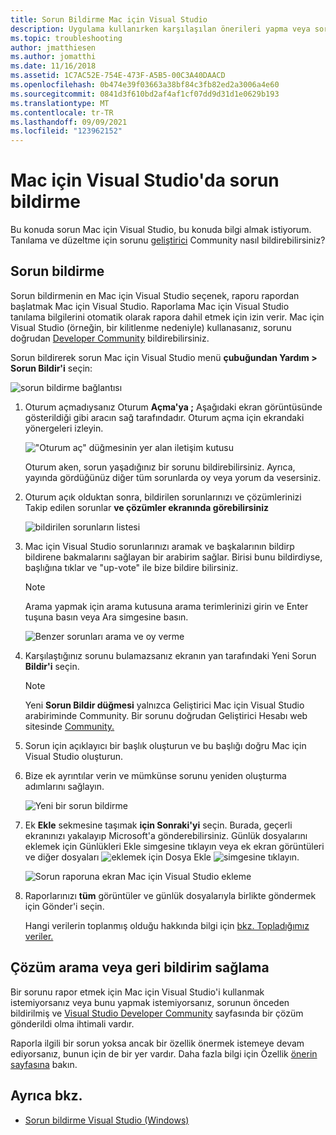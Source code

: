 ```yaml
---
title: Sorun Bildirme Mac için Visual Studio
description: Uygulama kullanırken karşılaşılan önerileri yapma veya sorunları Mac için Visual Studio.
ms.topic: troubleshooting
author: jmatthiesen
ms.author: jomatthi
ms.date: 11/16/2018
ms.assetid: 1C7AC52E-754E-473F-A5B5-00C3A40DAACD
ms.openlocfilehash: 0b474e39f03663a38bf84c3fb82ed2a3006a4e60
ms.sourcegitcommit: 0841d3f610bd2af4af1cf07dd9d31d1e0629b193
ms.translationtype: MT
ms.contentlocale: tr-TR
ms.lasthandoff: 09/09/2021
ms.locfileid: "123962152"
---
```

# <a name="how-to-report-a-problem-in-visual-studio-for-mac"></a>Mac için Visual Studio'da sorun bildirme

Bu konuda sorun Mac için Visual Studio, bu konuda bilgi almak istiyorum. Tanılama ve düzeltme için sorunu [geliştirici](https://aka.ms/feedback/report?space=41) Community nasıl bildirebilirsiniz?

## <a name="how-to-report-a-problem"></a>Sorun bildirme

Sorun bildirmenin en Mac için Visual Studio seçenek, raporu rapordan başlatmak Mac için Visual Studio. Raporlama Mac için Visual Studio tanılama bilgilerini otomatik olarak rapora dahil etmek için izin verir. Mac için Visual Studio (örneğin, bir kilitlenme nedeniyle) kullanasanız, sorunu doğrudan [Developer Community](https://aka.ms/feedback/report?space=41) bildirebilirsiniz.

Sorun bildirerek sorun Mac için Visual Studio menü **çubuğundan Yardım > Sorun Bildir'i** seçin:

![sorun bildirme bağlantısı](media/report-problem-image1.png)

1. Oturum açmadıysanız Oturum **Açma'ya ;** Aşağıdaki ekran görüntüsünde gösterildiği gibi aracın sağ tarafındadır. Oturum açma için ekrandaki yönergeleri izleyin.

    !["Oturum aç" düğmesinin yer alan iletişim kutusu](media/report-problem-image2.png)

    Oturum aken, sorun yaşadığınız bir sorunu bildirebilirsiniz. Ayrıca, yayında gördüğünüz diğer tüm sorunlarda oy veya yorum da vesersiniz.

1. Oturum açık olduktan sonra, bildirilen sorunlarınızı ve çözümlerinizi Takip edilen sorunlar **ve çözümler ekranında görebilirsiniz**

    ![bildirilen sorunların listesi](media/report-problem-image3.png)

1. Mac için Visual Studio sorunlarınızı aramak ve başkalarının bildirp bildirene bakmalarını sağlayan bir arabirim sağlar. Birisi bunu bildirdiyse, başlığına tıklar ve "up-vote" ile bize bildire bilirsiniz.
   > [!NOTE]
   > Arama yapmak için arama kutusuna arama terimlerinizi girin ve Enter tuşuna basın veya Ara simgesine basın.

   ![Benzer sorunları arama ve oy verme](media/report-problem-image4.png)

1. Karşılaştığınız sorunu bulamazsanız ekranın yan tarafındaki Yeni Sorun **Bildir'i** seçin.

   > [!NOTE]
   > Yeni **Sorun Bildir düğmesi** yalnızca Geliştirici Mac için Visual Studio arabiriminde Community. Bir sorunu doğrudan Geliştirici Hesabı web sitesinde [Community.](https://aka.ms/feedback/report?space=41/)

1. Sorun için açıklayıcı bir başlık oluşturun ve bu başlığı doğru Mac için Visual Studio oluşturun.

1. Bize ek ayrıntılar verin ve mümkünse sorunu yeniden oluşturma adımlarını sağlayın.

   ![Yeni bir sorun bildirme](media/report-problem-image5.png)

1. Ek **Ekle** sekmesine taşımak **için Sonraki'yi** seçin. Burada, geçerli ekranınızı yakalayıp Microsoft'a gönderebilirsiniz. Günlük dosyalarını eklemek için Günlükleri Ekle simgesine tıklayın veya ek ekran görüntüleri ve diğer dosyaları ![ eklemek için Dosya Ekle ](media/report-problem-attach-logs.png) ![ simgesine ](media/report-problem-attach-file.png) tıklayın.

   ![Sorun raporuna ekran Mac için Visual Studio ekleme](media/report-problem-image6.png)

1. Raporlarınızı **tüm** görüntüler ve günlük dosyalarıyla birlikte göndermek için Gönder'i seçin.

   Hangi verilerin toplanmış olduğu hakkında bilgi için [bkz. Topladığımız veriler.](/visualstudio/ide/developer-community-privacy#data-we-collect)

## <a name="search-for-solutions-or-provide-feedback"></a>Çözüm arama veya geri bildirim sağlama

Bir sorunu rapor etmek için Mac için Visual Studio'i kullanmak istemiyorsanız veya bunu yapmak istemiyorsanız, sorunun önceden bildirilmiş ve [Visual Studio Developer Community](https://aka.ms/feedback/report?space=41/) sayfasında bir çözüm gönderildi olma ihtimali vardır.

Raporla ilgili bir sorun yoksa ancak bir özellik önermek istemeye devam ediyorsanız, bunun için de bir yer vardır. Daha fazla bilgi için Özellik [önerin sayfasına](https://aka.ms/feedback/suggest?space=41) bakın.

## <a name="see-also"></a>Ayrıca bkz.

- [Sorun bildirme Visual Studio (Windows)](/visualstudio/ide/how-to-report-a-problem-with-visual-studio-2017)
